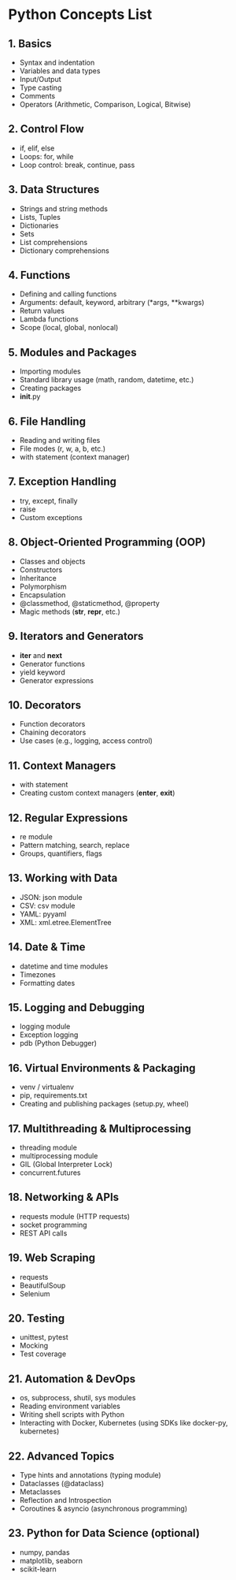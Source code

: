 
# Python Concepts List

## 1. Basics
- Syntax and indentation
- Variables and data types
- Input/Output
- Type casting
- Comments
- Operators (Arithmetic, Comparison, Logical, Bitwise)

## 2. Control Flow
- if, elif, else
- Loops: for, while
- Loop control: break, continue, pass

## 3. Data Structures
- Strings and string methods
- Lists, Tuples
- Dictionaries
- Sets
- List comprehensions
- Dictionary comprehensions

## 4. Functions
- Defining and calling functions
- Arguments: default, keyword, arbitrary (*args, **kwargs)
- Return values
- Lambda functions
- Scope (local, global, nonlocal)

## 5. Modules and Packages
- Importing modules
- Standard library usage (math, random, datetime, etc.)
- Creating packages
- __init__.py

## 6. File Handling
- Reading and writing files
- File modes (r, w, a, b, etc.)
- with statement (context manager)

## 7. Exception Handling
- try, except, finally
- raise
- Custom exceptions

## 8. Object-Oriented Programming (OOP)
- Classes and objects
- Constructors
- Inheritance
- Polymorphism
- Encapsulation
- @classmethod, @staticmethod, @property
- Magic methods (__str__, __repr__, etc.)

## 9. Iterators and Generators
- __iter__ and __next__
- Generator functions
- yield keyword
- Generator expressions

## 10. Decorators
- Function decorators
- Chaining decorators
- Use cases (e.g., logging, access control)

## 11. Context Managers
- with statement
- Creating custom context managers (__enter__, __exit__)

## 12. Regular Expressions
- re module
- Pattern matching, search, replace
- Groups, quantifiers, flags

## 13. Working with Data
- JSON: json module
- CSV: csv module
- YAML: pyyaml
- XML: xml.etree.ElementTree

## 14. Date & Time
- datetime and time modules
- Timezones
- Formatting dates

## 15. Logging and Debugging
- logging module
- Exception logging
- pdb (Python Debugger)

## 16. Virtual Environments & Packaging
- venv / virtualenv
- pip, requirements.txt
- Creating and publishing packages (setup.py, wheel)

## 17. Multithreading & Multiprocessing
- threading module
- multiprocessing module
- GIL (Global Interpreter Lock)
- concurrent.futures

## 18. Networking & APIs
- requests module (HTTP requests)
- socket programming
- REST API calls

## 19. Web Scraping
- requests
- BeautifulSoup
- Selenium

## 20. Testing
- unittest, pytest
- Mocking
- Test coverage

## 21. Automation & DevOps
- os, subprocess, shutil, sys modules
- Reading environment variables
- Writing shell scripts with Python
- Interacting with Docker, Kubernetes (using SDKs like docker-py, kubernetes)

## 22. Advanced Topics
- Type hints and annotations (typing module)
- Dataclasses (@dataclass)
- Metaclasses
- Reflection and Introspection
- Coroutines & asyncio (asynchronous programming)

## 23. Python for Data Science (optional)
- numpy, pandas
- matplotlib, seaborn
- scikit-learn
